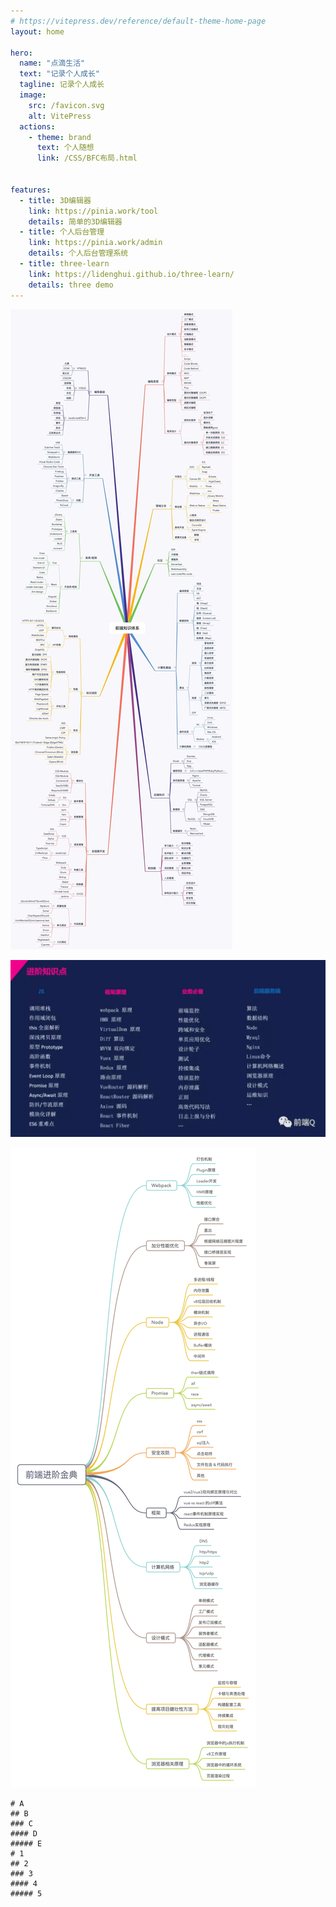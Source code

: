 ```yaml
---
# https://vitepress.dev/reference/default-theme-home-page
layout: home

hero:
  name: "点滴生活"
  text: "记录个人成长"
  tagline: 记录个人成长
  image:
    src: /favicon.svg
    alt: VitePress
  actions:
    - theme: brand
      text: 个人随想
      link: /CSS/BFC布局.html


features:
  - title: 3D编辑器
    link: https://pinia.work/tool
    details: 简单的3D编辑器
  - title: 个人后台管理
    link: https://pinia.work/admin
    details: 个人后台管理系统
  - title: three-learn
    link: https://lidenghui.github.io/three-learn/
    details: three demo
---
```


<script setup>
import BlogList from './components/BlogList.vue';
import PackageList from "./components/PackageList.vue";
import Pome from './components/Pome.vue';
import Carousel from './components/Carousel.vue';
import CanvasDraw from './components/CanvasDraw/CanvasDraw.vue';

</script>
<CanvasDraw /> 
<Carousel />
<Pome/>
<PackageList > </PackageList>
<BlogList></BlogList>


![](./index/438090911055125.png)

![](./index/438104759940666.png)

![](./index/438118524067041.png)

```mindmap
# A
## B
### C
#### D
##### E
# 1
## 2
### 3
#### 4
##### 5
```

